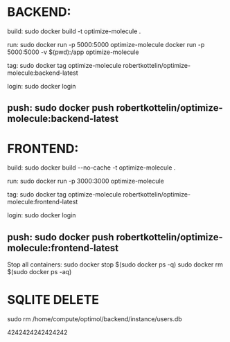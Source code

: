 # BACKEND:
build:
sudo docker build -t optimize-molecule .

run:
sudo docker run -p 5000:5000 optimize-molecule
docker run -p 5000:5000 -v $(pwd):/app optimize-molecule

tag:
sudo docker tag optimize-molecule robertkottelin/optimize-molecule:backend-latest

login:
sudo docker login

push:
sudo docker push robertkottelin/optimize-molecule:backend-latest
---

# FRONTEND:
build:
sudo docker build --no-cache -t optimize-molecule .

run:
sudo docker run -p 3000:3000 optimize-molecule

tag:
sudo docker tag optimize-molecule robertkottelin/optimize-molecule:frontend-latest

login:
sudo docker login

push:
sudo docker push robertkottelin/optimize-molecule:frontend-latest
---

Stop all containers:
sudo docker stop $(sudo docker ps -q)
sudo docker rm $(sudo docker ps -aq)

# SQLITE DELETE
sudo rm /home/compute/optimol/backend/instance/users.db

4242424242424242